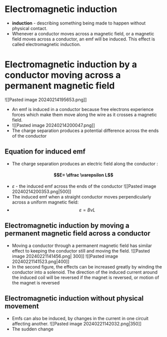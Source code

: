 # Electromagnetic induction
- **induction** - describing something being made to happen without physical contact. 
- Whenever a conductor moves across a magnetic field, or a magnetic field moves across a conductor, an emf will be induced. This effect is called electromagnetic induction. 
# Electromagnetic induction by a conductor moving across a permanent magnetic field
![[Pasted image 20240214195653.png]]

- An emf is induced in a conductor because free electrons experience forces which make them move along the wire as it crosses a magnetic field. 
- ![[Pasted image 20240214200047.png]]
- The charge separation produces a potential difference across the ends of the conductor
## Equation for induced emf 
- The charge separation produces an electric field along the conductor :
#### $$E= \dfrac \varepsilon L$$
- $\varepsilon$ - the induced emf across the ends of the conductor
![[Pasted image 20240214200353.png|500]]
- The induced emf when a straight conductor moves perpendicularly across a uniform magnetic field:
- $$\varepsilon = BvL$$
## Electromagnetic induction by moving a permanent magnetic field across a conductor
- Moving a conductor through a permanent magnetic field has similar effect to keeping the conductor still and moving the field. 
![[Pasted image 20240221141456.png| 300]]
![[Pasted image 20240221141523.png|400]]
- In the second figure, the effects can be increased greatly by winding the conductor into a solenoid. The direction of the induced current around the induced coil will be reversed if the magnet is reversed, or motion of the magnet is reversed
## Electromagnetic induction without physical movement
- Emfs can also be induced, by changes in the current in one circuit affecting another. 
![[Pasted image 20240221142032.png|350]]
- The sudden change 
